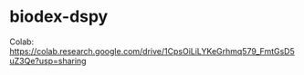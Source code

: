 # biodex-dspy

Colab: https://colab.research.google.com/drive/1CpsOiLiLYKeGrhmq579_FmtGsD5uZ3Qe?usp=sharing
